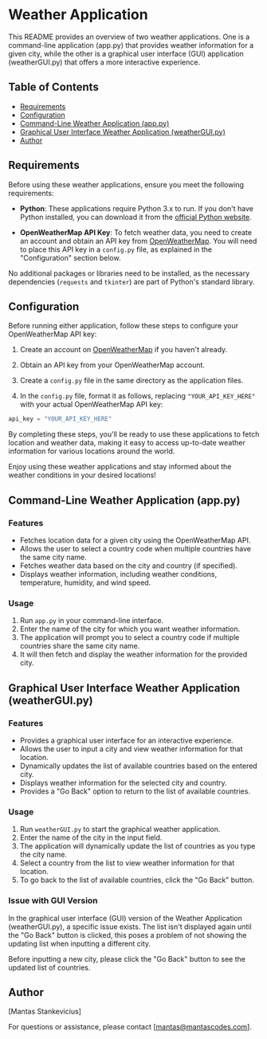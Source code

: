 # Weather Application

This README provides an overview of two weather applications. One is a command-line application (app.py) that provides weather information for a given city, while the other is a graphical user interface (GUI) application (weatherGUI.py) that offers a more interactive experience.

## Table of Contents
- [Requirements](#requirements)
- [Configuration](#configuration)
- [Command-Line Weather Application (app.py)](#command-line-weather-application-apppy)
- [Graphical User Interface Weather Application (weatherGUI.py)](#graphical-user-interface-weather-application-weatherguipy)
- [Author](#author)

## Requirements

Before using these weather applications, ensure you meet the following requirements:

- **Python**: These applications require Python 3.x to run. If you don't have Python installed, you can download it from the [official Python website](https://www.python.org/downloads).

- **OpenWeatherMap API Key**: To fetch weather data, you need to create an account and obtain an API key from [OpenWeatherMap](https://openweathermap.org/). You will need to place this API key in a `config.py` file, as explained in the "Configuration" section below.

No additional packages or libraries need to be installed, as the necessary dependencies (`requests` and `tkinter`) are part of Python's standard library.

## Configuration

Before running either application, follow these steps to configure your OpenWeatherMap API key:

1. Create an account on [OpenWeatherMap](https://openweathermap.org/) if you haven't already.

2. Obtain an API key from your OpenWeatherMap account.

3. Create a `config.py` file in the same directory as the application files.

4. In the `config.py` file, format it as follows, replacing `"YOUR_API_KEY_HERE"` with your actual OpenWeatherMap API key:

```python
api_key = "YOUR_API_KEY_HERE"
```
By completing these steps, you'll be ready to use these applications to fetch location and weather data, making it easy to access up-to-date weather information for various locations around the world.

Enjoy using these weather applications and stay informed about the weather conditions in your desired locations!

## Command-Line Weather Application (app.py)

### Features
- Fetches location data for a given city using the OpenWeatherMap API.
- Allows the user to select a country code when multiple countries have the same city name.
- Fetches weather data based on the city and country (if specified).
- Displays weather information, including weather conditions, temperature, humidity, and wind speed.

### Usage
1. Run `app.py` in your command-line interface.
2. Enter the name of the city for which you want weather information.
3. The application will prompt you to select a country code if multiple countries share the same city name.
4. It will then fetch and display the weather information for the provided city.

## Graphical User Interface Weather Application (weatherGUI.py)

### Features
- Provides a graphical user interface for an interactive experience.
- Allows the user to input a city and view weather information for that location.
- Dynamically updates the list of available countries based on the entered city.
- Displays weather information for the selected city and country.
- Provides a "Go Back" option to return to the list of available countries.

### Usage
1. Run `weatherGUI.py` to start the graphical weather application.
2. Enter the name of the city in the input field.
3. The application will dynamically update the list of countries as you type the city name.
4. Select a country from the list to view weather information for that location.
5. To go back to the list of available countries, click the "Go Back" button.

### Issue with GUI Version
In the graphical user interface (GUI) version of the Weather Application (weatherGUI.py), a specific issue exists.
The list isn't displayed again until the "Go Back" button is clicked, this poses a problem of not showing the updating list when inputting a different city.

Before inputting a new city, please click the "Go Back" button to see the updated list of countries.

## Author

[Mantas Stankevicius]

For questions or assistance, please contact [mantas@mantascodes.com].
